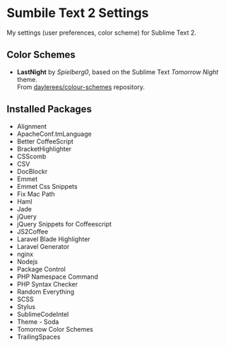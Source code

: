 Sumbile Text 2 Settings
=======================

My settings (user preferences, color scheme) for Sublime Text 2.

Color Schemes
-------------

* **LastNight** by *Spielberg0*, based on the Sublime Text *Tomorrow Night* theme.  
From [daylerees/colour-schemes](https://github.com/daylerees/colour-schemes/blob/master/LastNight.tmTheme) repository.

Installed Packages
------------------

* Alignment
* ApacheConf.tmLanguage
* Better CoffeeScript
* BracketHighlighter
* CSScomb
* CSV
* DocBlockr
* Emmet
* Emmet Css Snippets
* Fix Mac Path
* Haml
* Jade
* jQuery
* jQuery Snippets for Coffeescript
* JS2Coffee
* Laravel Blade Highlighter
* Laravel Generator
* nginx
* Nodejs
* Package Control
* PHP Namespace Command
* PHP Syntax Checker
* Random Everything
* SCSS
* Stylus
* SublimeCodeIntel
* Theme - Soda
* Tomorrow Color Schemes
* TrailingSpaces
